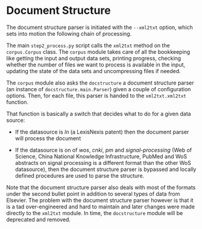 # Document Structure

The document structure parser is initiated with the `--xml2txt` option, which sets into motion the following chain of processing.

The main `step2_process.py` script calls the `xml2txt` method on the `corpus.Corpus` class. The `corpus` module takes care of all the bookkeeping like getting the input and output data sets, printing progress, checking whether the number of files we want to process is available in the input, updating the state of the data sets and uncompressing files if needed.

The `corpus` module also asks the `docstructure` a document structure parser (an instance of `docstructure.main.Parser`) given a couple of configuration options. Then, for each file, this parser is handed to the `xml2txt.xml2txt` function.

That function is basically a switch that decides what to do for a given data source:

- If the datasource is *ln* (a LexisNexis patent) then the document parser will process the document

- If the datasource is on of *wos*, *cnki*, *pm* and *signal-processing* (Web of Science, China National Knowledge Infrastructure, PubMed and WoS abstracts on signal processing is a different format than the other WoS datasource), then the document structure parser is bypassed and locally defined procedures are used to parse the structure.

Note that the document structure parser also deals with most of the formats under the second bullet point in addition to several types of data from Elsevier. The problem with the document structure parser however is that it is a tad over-engineered and hard to maintain and later changes were made directly to the `xml2txt` module. In time, the `docstructure` module will be deprecated and removed.
